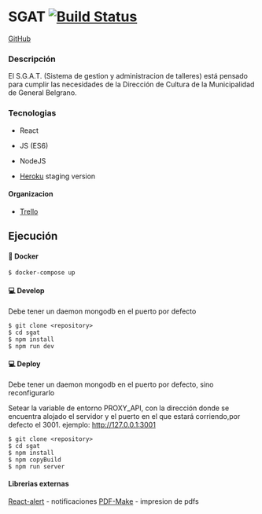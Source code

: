 # SGAT [![Build Status](https://travis-ci.org/rUrtiaga/SGAT.svg?branch=master)](https://travis-ci.org/rUrtiaga/SGAT)

[GitHub](https://github.com/rUrtiaga/SGAT/)

### Descripción

El S.G.A.T. (Sistema de gestion y administracion de talleres) está pensado para cumplir las necesidades de la Dirección de Cultura de la Municipalidad de General Belgrano.

### Tecnologias

- React
- JS (ES6)
- NodeJS

- [Heroku](https://sgat.herokuapp.com/) staging version

#### Organizacion

- [Trello](https://trello.com/b/9c0B1g0I/talleres-2)

## Ejecución

#### 🐋 Docker

```
$ docker-compose up
```

#### 💻 Develop

Debe tener un daemon mongodb en el puerto por defecto

```
$ git clone <repository>
$ cd sgat
$ npm install
$ npm run dev
```

#### 💻 Deploy

Debe tener un daemon mongodb en el puerto por defecto, sino reconfigurarlo

Setear la variable de entorno PROXY_API, con la dirección donde se encuentra alojado el servidor y el puerto en el que estará corriendo,por defecto el 3001.
ejemplo: http://127.0.0.1:3001

```
$ git clone <repository>
$ cd sgat
$ npm install
$ npm copyBuild
$ npm run server
```

#### Librerias externas

[React-alert](https://www.npmjs.com/package/react-alert) - notificaciones
[PDF-Make](https://www.npmjs.com/package/pdfmake) - impresion de pdfs
